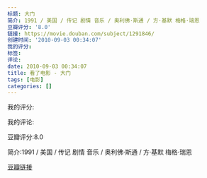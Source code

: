 ```yaml
---
标题: 大门
简介: 1991 / 美国 / 传记 剧情 音乐 / 奥利佛·斯通 / 方·基默 梅格·瑞恩
豆瓣评分: '8.0'
链接: https://movie.douban.com/subject/1291846/
创建时间: '2010-09-03 00:34:07'
我的评分:
标签:
评论:
date: 2010-09-03 00:34:07
title: 看了电影 - 大门
tags: [电影]
categories: []
---
```


我的评分:

我的评论:

豆瓣评分:8.0

简介:1991 / 美国 / 传记 剧情 音乐 / 奥利佛·斯通 / 方·基默 梅格·瑞恩

[豆瓣链接](https://movie.douban.com/subject/1291846/)

